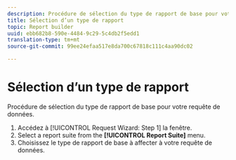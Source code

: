 ```yaml
---
description: Procédure de sélection du type de rapport de base pour votre requête de données.
title: Sélection d’un type de rapport
topic: Report builder
uuid: ebb682b8-590e-4484-9c29-5c4db2f5edd1
translation-type: tm+mt
source-git-commit: 99ee24efaa517e8da700c67818c111c4aa90dc02

---
```



# Sélection d’un type de rapport

Procédure de sélection du type de rapport de base pour votre requête de données.

1. Accédez à [!UICONTROL Request Wizard: Step 1] la fenêtre.
1. Select a report suite from the **[!UICONTROL Report Suite]** menu.
1. Choisissez le type de rapport de base à affecter à votre requête de données.
